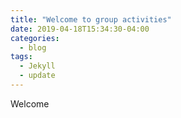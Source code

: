 ```yaml
---
title: "Welcome to group activities"
date: 2019-04-18T15:34:30-04:00
categories:
  - blog
tags:
  - Jekyll
  - update
---
```


Welcome
